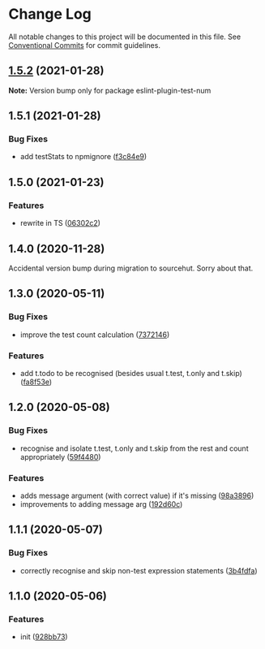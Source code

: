 # Change Log

All notable changes to this project will be documented in this file.
See [Conventional Commits](https://conventionalcommits.org) for commit guidelines.

## [1.5.2](https://github.com/codsen/codsen/compare/eslint-plugin-test-num@1.5.1...eslint-plugin-test-num@1.5.2) (2021-01-28)

**Note:** Version bump only for package eslint-plugin-test-num





## 1.5.1 (2021-01-28)

### Bug Fixes

- add testStats to npmignore ([f3c84e9](https://github.com/codsen/codsen/commit/f3c84e95afc5514214312f913692d85b2e12eb29))

## 1.5.0 (2021-01-23)

### Features

- rewrite in TS ([06302c2](https://github.com/codsen/codsen/commit/06302c2014895c4287fcfd5429bbb39ca3cffb79))

## 1.4.0 (2020-11-28)

Accidental version bump during migration to sourcehut. Sorry about that.

## 1.3.0 (2020-05-11)

### Bug Fixes

- improve the test count calculation ([7372146](https://gitlab.com/codsen/codsen/commit/7372146df3832347f6c81bd8b6517ded1f9b8416))

### Features

- add t.todo to be recognised (besides usual t.test, t.only and t.skip) ([fa8f53e](https://gitlab.com/codsen/codsen/commit/fa8f53ec674f6bde9e95f32950787720bb3817bf))

## 1.2.0 (2020-05-08)

### Bug Fixes

- recognise and isolate t.test, t.only and t.skip from the rest and count appropriately ([59f4480](https://gitlab.com/codsen/codsen/commit/59f44800b7cfa699dbfbd1948d343f8362c59ef8))

### Features

- adds message argument (with correct value) if it's missing ([98a3896](https://gitlab.com/codsen/codsen/commit/98a38967ac3e5cf8a337bea4039029b8db424fbb))
- improvements to adding message arg ([192d60c](https://gitlab.com/codsen/codsen/commit/192d60c6acca8e533cff9408bfe9d2ffb02c5145))

## 1.1.1 (2020-05-07)

### Bug Fixes

- correctly recognise and skip non-test expression statements ([3b4fdfa](https://gitlab.com/codsen/codsen/commit/3b4fdfad9bebc76a574981c7a97e7cc7e43be1f3))

## 1.1.0 (2020-05-06)

### Features

- init ([928bb73](https://gitlab.com/codsen/codsen/commit/928bb73e3d2a036b5da65ed192f4982e5e8b60a7))
